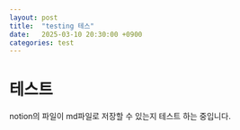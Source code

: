 ```yaml
---
layout: post
title:  "testing 테스"
date:   2025-03-10 20:30:00 +0900
categories: test
---
```


# 테스트

notion의 파일이 md파일로 저장할 수 있는지 테스트 하는 중입니다.